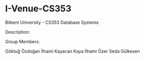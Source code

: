 # I-Venue-CS353

Bilkent University - CS353 Database Systems

Description: 

Group Members:

Göktuğ Özdoğan
İlhami Kayacan Kaya
İlhami Özer
Seda Gülkesen
